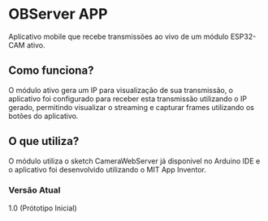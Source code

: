 # OBServer APP
Aplicativo mobile que recebe transmissões ao vivo de um módulo ESP32-CAM ativo.

## Como funciona?
O módulo ativo gera um IP para visualização de sua transmissão, o aplicativo foi configurado para receber esta transmissão utilizando o IP gerado, permitindo visualizar o streaming e capturar frames utilizando os botões do aplicativo.

## O que utiliza?
O módulo utiliza o sketch CameraWebServer já disponivel no Arduino IDE e o aplicativo foi desenvolvido utilizando o MIT App Inventor.

### Versão Atual
1.0 (Prótotipo Inicial)
